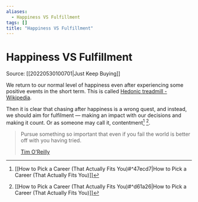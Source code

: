```yaml
---
aliases:
  - Happiness VS Fulfillment
tags: []
title: "Happiness VS Fulfillment"
---
```


# Happiness VS Fulfillment

Source: [[20220530100701|Just Keep Buying]]

We return to our normal level of happiness even after experiencing some positive events in the short term. This is called [Hedonic treadmill - Wikipedia](https://en.wikipedia.org/wiki/Hedonic_treadmill#:~:text=Hedonic%20adaptation%20is%20a%20process,that%20occur%20in%20their%20environment.).

Then it is clear that chasing after happiness is a wrong quest, and instead, we should aim for fulfilment — making an impact with our decisions and making it count. Or as someone may call it, contentment[^1] [^2].

> Pursue something so important that even if you fail the world is better off with you having tried. 
>
> [Tim O'Reilly](https://en.wikipedia.org/wiki/Tim_O%27Reilly)

[^1]: [[How to Pick a Career (That Actually Fits You)#^47ecd7|How to Pick a Career (That Actually Fits You)]]
[^2]: [[How to Pick a Career (That Actually Fits You)#^d61a26|How to Pick a Career (That Actually Fits You)]]
